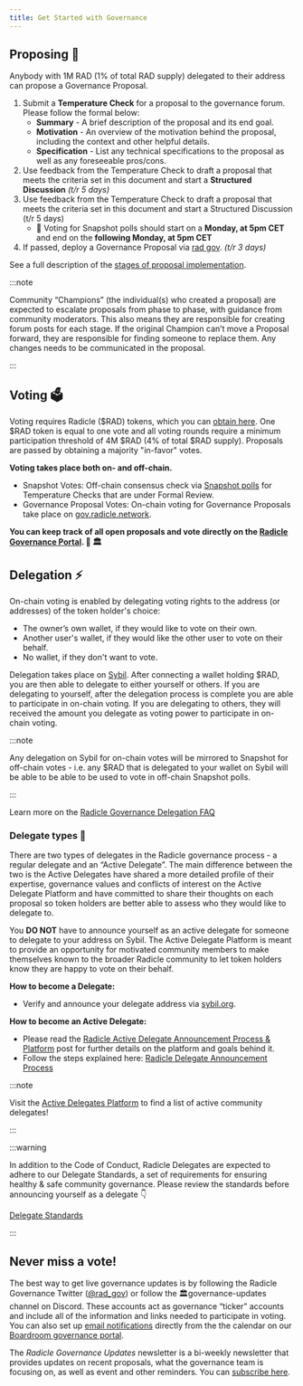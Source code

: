 ```yaml
---
title: Get Started with Governance
---
```


## Proposing 💍

Anybody with 1M RAD (1% of total RAD supply) delegated to their address can propose a Governance Proposal.

1. Submit a **Temperature Check** for a proposal to the governance forum. Please follow the formal below:
   - **Summary** - A brief description of the proposal and its end goal.
   - **Motivation** - An overview of the motivation behind the proposal, including the context and other helpful details.
   - **Specification** - List any technical specifications to the proposal as well as any foreseeable pros/cons.
2. Use feedback from the Temperature Check to draft a proposal that meets the criteria set in this document and start a
   **Structured Discussion** *(t/r 5 days)*
3. Use feedback from the Temperature Check to draft a proposal that meets the criteria set in this document and start a
   Structured Discussion (t/r 5 days)
   - 🚨 Voting for Snapshot polls should start on a **Monday, at 5pm CET** and end on the **following Monday, at 5pm CET**
4. If passed, deploy a Governance Proposal via [rad gov](https://github.com/radicle-dev/radgov). *(t/r 3 days)*

See a full description of the [stages of proposal
implementation](https://radicle.community/t/readme-radicle-governance-process/526).

:::note

Community “Champions” (the individual(s) who created a proposal) are expected to escalate proposals from phase to phase,
with guidance from community moderators. This also means they are responsible for creating forum posts for each stage.
If the original Champion can’t move a Proposal forward, they are responsible for finding someone to replace them. Any
changes needs to be communicated in the proposal.

:::

## Voting 🗳️

Voting requires Radicle ($RAD) tokens, which you can [obtain here](governance/obtain-rad.md). One $RAD token is equal to
one vote and all voting rounds require a minimum participation threshold of 4M $RAD (4% of total $RAD supply). Proposals
are passed by obtaining a majority "in-favor" votes.

**Voting takes place both on- and off-chain.**

- Snapshot Votes: Off-chain consensus check via [Snapshot polls](https://snapshot.org/#/gov.radicle.eth) for Temperature Checks that are under Formal Review.
- Governance Proposal Votes: On-chain voting for Governance Proposals take place on [gov.radicle.network](https://gov.radicle.network/#/delegates/radicle).

**You can keep track of all open proposals and vote directly on the [Radicle Governance
Portal](https://boardroom.io/radicle/overview). 🌱 🏛️**

## Delegation ⚡

On-chain voting is enabled by delegating voting rights to the address (or addresses) of the token holder's choice:

- The owner’s own wallet, if they would like to vote on their own.
- Another user's wallet, if they would like the other user to vote on their behalf.
- No wallet, if they don't want to vote.

Delegation takes place on [Sybil](https://gov.radicle.network/#/delegates/radicle). After connecting a wallet holding $RAD, you are then able to delegate to either yourself or others. If you are delegating to yourself, after the delegation process is complete you are able to participate in on-chain voting. If you are delegating to others, they will received the amount you delegate as voting power to participate in on-chain voting.

:::note

Any delegation on Sybil for on-chain votes will be mirrored to Snapshot for off-chain votes - i.e. any $RAD that is delegated to your wallet on Sybil will be able to be able to be used to vote in off-chain Snapshot polls. 

:::

Learn more on the [Radicle Governance Delegation FAQ](https://forest-text-046.notion.site/dcdbafa580ba4b77ac3e665139cbad1f)

### Delegate types 👥

There are two types of delegates in the Radicle governance process - a regular delegate and an “Active Delegate”. The main difference between the two is the Active Delegates have shared a more detailed profile of their expertise, governance values and conflicts of interest on the Active Delegate Platform and have committed to share their thoughts on each proposal so token holders are better able to assess  who they would like to delegate to. 

You **DO NOT** have to announce yourself as an active delegate for someone to delegate to your address on Sybil. The Active Delegate Platform is meant to provide an opportunity for motivated community members to make themselves known to the broader Radicle community to let token holders know they are happy to vote on their behalf.

**How to become a Delegate:**

- Verify and announce your delegate address via [sybil.org](http://sybil.org/).

**How to become an Active Delegate:**

- Please read the [Radicle Active Delegate Announcement Process &
    Platform](https://radicle.community/t/radicle-active-delegate-announcement-process-platform/2669) post for further
    details on the platform and goals behind it.
- Follow the steps explained here: [Radicle Delegate Announcement
  Process](https://radicle.community/t/radicle-delegate-announcement-process/2668)

:::note

Visit the [Active Delegates
Platform](https://forest-text-046.notion.site/02bd9d2ca1b64e04bc92dc93ff823afb?v=7b05e551acfa44309930774659ca043a) to
find a list of active community delegates!

:::

:::warning

In addition to the Code of Conduct, Radicle Delegates are expected to adhere to our Delegate Standards, a set of
requirements for ensuring healthy & safe community governance. Please review the standards before announcing yourself as
a delegate 👇

[Delegate Standards](https://forest-text-046.notion.site/Delegate-Standards-63d1cbbab92440bca07d1c2eec420a2b)

:::

## Never miss a vote!

The best way to get live governance updates is by following the Radicle Governance Twitter
([@rad_gov](https://twitter.com/rad_gov)) or follow the 🏛️governance-updates channel on Discord. These accounts act as
governance “ticker” accounts and include all of the information and links needed to participate in voting. You can also
set up [email notifications](https://app.tango.us/app/workflow/Email-Notifications-ac8d8e2eff5746f48ebd17e1f6b2b6ff) directly from the the calendar on our [Boardroom governance portal](https://boardroom.io/radicle/overview). 

The *Radicle Governance Updates* newsletter is a bi-weekly newsletter that provides updates on recent proposals, what
the governance team is focusing on, as well as event and other reminders. You can [subscribe
here](https://bit.ly/3trPqXA).
